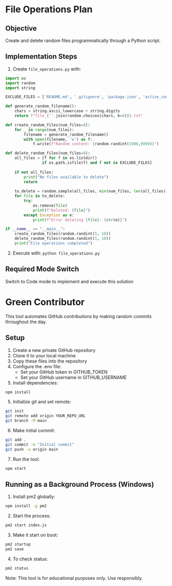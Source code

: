 # File Operations Plan

## Objective
Create and delete random files programmatically through a Python script.

## Implementation Steps

1. Create `file_operations.py` with:
```python
import os
import random
import string

EXCLUDE_FILES = ['README.md', '.gitignore', 'package.json', 'active_code.py', 'data.txt']

def generate_random_filename():
    chars = string.ascii_lowercase + string.digits
    return f"file_{''.join(random.choices(chars, k=6))}.txt"

def create_random_files(num_files=8):
    for _ in range(num_files):
        filename = generate_random_filename()
        with open(filename, 'w') as f:
            f.write(f"Random content: {random.randint(1000,9999)}")

def delete_random_files(num_files=8):
    all_files = [f for f in os.listdir()
                if os.path.isfile(f) and f not in EXCLUDE_FILES]
    
    if not all_files:
        print("No files available to delete")
        return
    
    to_delete = random.sample(all_files, min(num_files, len(all_files)))
    for file in to_delete:
        try:
            os.remove(file)
            print(f"Deleted: {file}")
        except Exception as e:
            print(f"Error deleting {file}: {str(e)}")

if __name__ == "__main__":
    create_random_files(random.randint(5, 10))
    delete_random_files(random.randint(5, 10))
    print("File operations completed")
```
2. Execute with: `python file_operations.py`

## Required Mode Switch
Switch to Code mode to implement and execute this solution
# Green Contributor

This tool automates GitHub contributions by making random commits throughout the day.

## Setup

1. Create a new private GitHub repository
2. Clone it to your local machine
3. Copy these files into the repository
4. Configure the .env file:
   - Set your GitHub token in GITHUB_TOKEN
   - Set your GitHub username in GITHUB_USERNAME
5. Install dependencies:
```bash
npm install
```
5. Initialize git and set remote:
```bash
git init
git remote add origin YOUR_REPO_URL
git branch -M main
```
6. Make initial commit:
```bash
git add .
git commit -m "Initial commit"
git push -u origin main
```
7. Run the tool:
```bash
npm start
```

## Running as a Background Process (Windows)

1. Install pm2 globally:
```bash
npm install -g pm2
```

2. Start the process:
```bash
pm2 start index.js
```

3. Make it start on boot:
```bash
pm2 startup
pm2 save
```

4. To check status:
```bash
pm2 status
```

Note: This tool is for educational purposes only. Use responsibly.